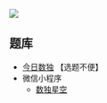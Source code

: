 ![](https://cn.sudoku.today/pic/02/even40/38088_105616.png)

## 题库
- [今日数独](https://cn.sudoku.today/g-even-sudoku/) 【选题不便】
- 微信小程序
    - [数独星空](#小程序://数独星空/TYOXr9SLNGQlDmx)